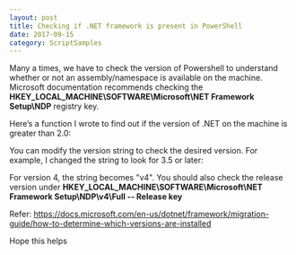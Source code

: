 ```yaml
---
layout: post
title: Checking if .NET framework is present in PowerShell
date: 2017-09-15
category: ScriptSamples
---
```


Many a times, we have to check the version of Powershell to understand whether or not an assembly/namespace is available on the machine. Microsoft documentation recommends checking the **HKEY_LOCAL_MACHINE\SOFTWARE\Microsoft\NET Framework Setup\NDP** registry key.

Here’s a function I wrote to find out if the version of .NET on the machine is greater than 2.0:
<script src="https://gist.github.com/VimalShekar/8cfabf6361c6e313c5c829eb36c32035.js"></script>
 
You can modify the version string to check the desired version. For example, I changed the string to look for 3.5 or later:
<script src="https://gist.github.com/VimalShekar/099b7f08d656fe075edf6a24fed1c578.js"></script>

For version 4, the string becomes "v4". You should also check the release version under **HKEY_LOCAL_MACHINE\SOFTWARE\Microsoft\NET Framework Setup\NDP\v4\Full -- Release key**


Refer: https://docs.microsoft.com/en-us/dotnet/framework/migration-guide/how-to-determine-which-versions-are-installed

Hope this helps
